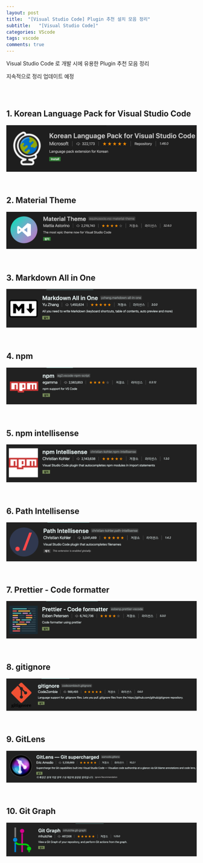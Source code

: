 ```yaml
---
layout: post
title:  "[Visual Studio Code] Plugin 추천 설치 모음 정리"
subtitle:   "[Visual Studio Code]"
categories: VScode
tags: vscode
comments: true
---
```



Visual Studio Code 로 개발 시에 유용한 Plugin 추천 모음 정리

지속적으로 정리 업데이트 예정

<br><br>



## 1. Korean Language Pack for Visual Studio Code

[![vscode-s1](/assets/img/2020/06/vscode-s1_Korea-Pack.png)]()

<br>


## 2. Material Theme

[![vscode-s2](/assets/img/2020/06/vscode-s2_Material-Theme.png)]()

<br>


## 3. Markdown All in One

[![vscode-s3](/assets/img/2020/06/vscode-s3_Markdown-All-in-One.png)]()

<br>


## 4. npm

[![vscode-s4](/assets/img/2020/06/vscode-s4_npm.png)]()

<br>


## 5. npm intellisense

[![vscode-s5](/assets/img/2020/06/vscode-s5_npm-intellisense.png)]()

<br>


## 6. Path Intellisense

[![vscode-s6](/assets/img/2020/06/vscode-s6_Path-Intellisense.png)]()

<br>


## 7. Prettier - Code formatter

[![vscode-s7](/assets/img/2020/06/vscode-s7_Prettier.png)]()

<br>


## 8. gitignore

[![vscode-s8](/assets/img/2020/06/vscode-s8_gitignore.png)]()

<br>


## 9. GitLens

[![vscode-s9](/assets/img/2020/06/vscode-s9_GitLens.png)]()

<br>


## 10. Git Graph

[![vscode-s10](/assets/img/2020/06/vscode-s10_Git-Graph.png)]()

<br>

